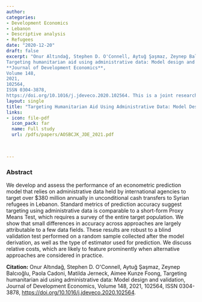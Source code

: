 ```yaml
---
author: 
categories:
- Development Economics
- Lebanon
- Descriptive analysis
- Refugees 
date: "2020-12-20"
draft: false
excerpt: "Onur Altındağ, Stephen D. O'Connell, Aytuğ Şaşmaz, Zeynep Balcıoğlu, Paola Cadoni, Matilda Jerneck, Aimee Kunze Foong,
Targeting humanitarian aid using administrative data: Model design and validation,
**Journal of Development Economics**,
Volume 148,
2021,
102564,
ISSN 0304-3878,
https://doi.org/10.1016/j.jdeveco.2020.102564. This is a joint research project with [UNHCR](https://www.unhcr.org/lb/) and [WFP](https://www.wfp.org/countries/lebanon) Lebanon."
layout: single
title: "Targeting Humanitarian Aid Using Administrative Data: Model Design and Validation"
links:
- icon: file-pdf
  icon_pack: far
  name: Full study  
  url: /pdfs/papers/AOSBCJK_JDE_2021.pdf

  
  
---
```


### Abstract 

We develop and assess the performance of an econometric prediction model that relies on administrative data held by international agencies to target over $380 million annually in unconditional cash transfers to Syrian refugees in Lebanon. Standard metrics of prediction accuracy suggest targeting using administrative data is comparable to a short-form Proxy Means Test, which requires a survey of the entire target population. We show that small differences in accuracy across approaches are largely attributable to a few data fields. These results are robust to a blind validation test performed on a random sample collected after the model derivation, as well as the type of estimator used for prediction. We discuss relative costs, which are likely to feature prominently when alternative approaches are considered in practice.

**Citation:** Onur Altındağ, Stephen D. O'Connell, Aytuğ Şaşmaz, Zeynep Balcıoğlu, Paola Cadoni, Matilda Jerneck, Aimee Kunze Foong,
Targeting humanitarian aid using administrative data: Model design and validation,
Journal of Development Economics,
Volume 148,
2021,
102564,
ISSN 0304-3878,
https://doi.org/10.1016/j.jdeveco.2020.102564.



